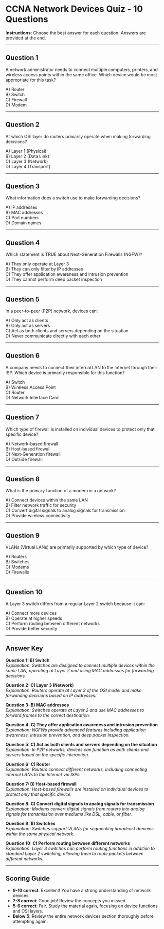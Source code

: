 # CCNA Network Devices Quiz - 10 Questions

**Instructions**: Choose the best answer for each question. Answers are provided at the end.

---

## Question 1
A network administrator needs to connect multiple computers, printers, and wireless access points within the same office. Which device would be most appropriate for this task?

A) Router  
B) Switch  
C) Firewall  
D) Modem  

---

## Question 2
At which OSI layer do routers primarily operate when making forwarding decisions?

A) Layer 1 (Physical)  
B) Layer 2 (Data Link)  
C) Layer 3 (Network)  
D) Layer 4 (Transport)  

---

## Question 3
What information does a switch use to make forwarding decisions?

A) IP addresses  
B) MAC addresses  
C) Port numbers  
D) Domain names  

---

## Question 4
Which statement is TRUE about Next-Generation Firewalls (NGFW)?

A) They only operate at Layer 3  
B) They can only filter by IP addresses  
C) They offer application awareness and intrusion prevention  
D) They cannot perform deep packet inspection  

---

## Question 5
In a peer-to-peer (P2P) network, devices can:

A) Only act as clients  
B) Only act as servers  
C) Act as both clients and servers depending on the situation  
D) Never communicate directly with each other  

---

## Question 6
A company needs to connect their internal LAN to the Internet through their ISP. Which device is primarily responsible for this function?

A) Switch  
B) Wireless Access Point  
C) Router  
D) Network Interface Card  

---

## Question 7
Which type of firewall is installed on individual devices to protect only that specific device?

A) Network-based firewall  
B) Host-based firewall  
C) Next-Generation firewall  
D) Outside firewall  

---

## Question 8
What is the primary function of a modem in a network?

A) Connect devices within the same LAN  
B) Filter network traffic for security  
C) Convert digital signals to analog signals for transmission  
D) Provide wireless connectivity  

---

## Question 9
VLANs (Virtual LANs) are primarily supported by which type of device?

A) Routers  
B) Switches  
C) Modems  
D) Firewalls  

---

## Question 10
A Layer 3 switch differs from a regular Layer 2 switch because it can:

A) Connect more devices  
B) Operate at higher speeds  
C) Perform routing between different networks  
D) Provide better security  

---

## Answer Key

**Question 1: B) Switch**  
*Explanation: Switches are designed to connect multiple devices within the same LAN, operating at Layer 2 and using MAC addresses for forwarding decisions.*

**Question 2: C) Layer 3 (Network)**  
*Explanation: Routers operate at Layer 3 of the OSI model and make forwarding decisions based on IP addresses.*

**Question 3: B) MAC addresses**  
*Explanation: Switches operate at Layer 2 and use MAC addresses to forward frames to the correct destination.*

**Question 4: C) They offer application awareness and intrusion prevention**  
*Explanation: NGFWs provide advanced features including application awareness, intrusion prevention, and deep packet inspection.*

**Question 5: C) Act as both clients and servers depending on the situation**  
*Explanation: In P2P networks, devices can function as both clients and servers based on the specific interaction.*

**Question 6: C) Router**  
*Explanation: Routers connect different networks, including connecting internal LANs to the Internet via ISPs.*

**Question 7: B) Host-based firewall**  
*Explanation: Host-based firewalls are installed on individual devices to protect only that specific device.*

**Question 8: C) Convert digital signals to analog signals for transmission**  
*Explanation: Modems convert digital signals from routers into analog signals for transmission over mediums like DSL, cable, or fiber.*

**Question 9: B) Switches**  
*Explanation: Switches support VLANs for segmenting broadcast domains within the same physical network.*

**Question 10: C) Perform routing between different networks**  
*Explanation: Layer 3 switches can perform routing functions in addition to standard Layer 2 switching, allowing them to route packets between different networks.*

---

## Scoring Guide
- **9-10 correct**: Excellent! You have a strong understanding of network devices.
- **7-8 correct**: Good job! Review the concepts you missed.
- **5-6 correct**: Fair. Study the material again, focusing on device functions and OSI layers.
- **Below 5**: Review the entire network devices section thoroughly before attempting again.
